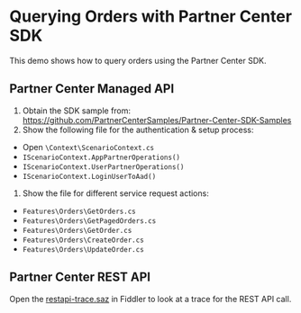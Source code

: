 # Querying Orders with Partner Center SDK

This demo shows how to query orders using the Partner Center SDK.

## Partner Center Managed API

1. Obtain the SDK sample from: https://github.com/PartnerCenterSamples/Partner-Center-SDK-Samples
1. Show the following file for the authentication & setup process:
  - Open `\Context\ScenarioContext.cs`
  - `IScenarioContext.AppPartnerOperations()`
  - `IScenarioContext.UserPartnerOperations()`
  - `IScenarioContext.LoginUserToAad()`
1. Show the file for different service request actions:
  - `Features\Orders\GetOrders.cs`
  - `Features\Orders\GetPagedOrders.cs`
  - `Features\Orders\GetOrder.cs`
  - `Features\Orders\CreateOrder.cs`
  - `Features\Orders\UpdateOrder.cs`

## Partner Center REST API

Open the [restapi-trace.saz](restapi-trace.saz) in Fiddler to look at a trace for the REST API call.